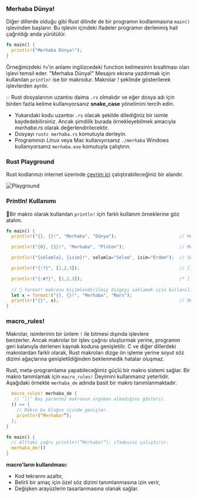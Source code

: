 ### Merhaba Dünya!
Diğer dillerde olduğu gibi Rust dilinde de bir programın kodlanmasına `main()` işlevinden başlanır. Bu  işlevin içindeki ifadeler programın derlenmiş hali çağrıldığı anda yürütülür.

```Rust
fn main() { 
  println!("Merhaba Dünya!"); 
}
````
Örneğimizdeki `fn`'in anlamı ingilizcedeki function kelimesinin kısaltması olan işlevi temsil eder. "Merhaba Dünya!" Mesajını ekrana yazdırmak için kullanılan `println!` ise bir makrodur. Makrolar *!* şeklinde gösterilerek işlevlerden ayrılır.

💡 Rust dosyalarının uzantısı daima `.rs` olmalıdır ve eğer dosya adı için birden fazla kelime kullanıyorsanız **snake_case** yönelimini tercih edin.

* Yukarıdaki kodu uzantısı `.rs` olacak şekilde dilediğiniz bir isimle kaydedebilirsiniz. Ancak şimdilik burada örnekleyebilmek amacıyla *merhaba.rs* olarak değerlendirilecektir. 
* Dosyayı `rustc merhaba.rs` komutuyla derleyin.
* Programınızı Linux veya Mac kullanıyırsanız `./merhaba` Windows kullanıyorsanız `merhaba.exe` komutuyla çalıştırın.

### Rust Playground
Rust kodlarınızı internet üzerinde [çevrim içi](https://play.rust-lang.org/) çalıştırabileceğiniz bir alandır.

![Playground](https://github.com/RustDili/Rust-Ogrenmek/blob/master/resimler/Rust-Playground.png)

### Println! Kullanımı
💯Bir makro olarak kullanılan `println!` için farklı kullanım örneklerine göz atalım.

```Rust
fn main() { 
  println!("{}, {}!", "Merhaba", "Dünya");                        // Merhaba, Dünya! 

  println!("{0}, {1}!", "Merhaba", "Plüton");                     // Merhaba, Plüton! 

  println!("{selamla}, {isim}!", selamla="Selam", isim="Erdem");  // Selam, Erdem!

  println!("{:?}", [1,2,3]);                                      // [1, 2, 3] 

  println!("{:#?}", [1,2,3]);                                     /* [ 1, 2, 3 ] */ // 
  
  // 🔎 format! makrosu biçimlendirilmiş dizgeyi saklamak için kullanılır.
  let x = format!("{}, {}!", "Merhaba", "Mars");                  
  println!("{}", x);                                              // Merhaba, Mars! 
}
````

### macro_rules!
Makrolar, isimlerinin bir ünlem `!` ile bitmesi dışında işlevlere benzerler. Ancak makrolar bir işlev çağrısı oluşturmak yerine, programın geri kalanıyla derlenen kaynak koduna genişletilir. C ve diğer dillerdeki makrolardan farklı olarak, Rust makroları dizge ön işleme yerine soyut söz dizimi ağaçlarına genişletildiğinden beklenmedik hatalar oluşmaz.

Rust, meta-programlama yapabileceğimiz güçlü bir makro sistemi sağlar. Bir makro tanımlamak için `macro_rules!` Deyimini kullanmanız yeterlidir.
Aşağıdaki örnekte `merhaba_de` adında basit bir makro tanımlanmaktadır.

```Rust
  macro_rules! merhaba_de {
   // ‘()’ Boş parantez makronun argüman almadığını gösterir.
  () => {
    // Makro bu bloğun içinde genişler.
    println!(“Merhaba!”);
  };
}

fn main() {
  // Alttaki çağrı println!(“Merhaba!”); ifadesini çalıştırır. 
  merhaba_de!()
}
````
**macro'ların kullanılması:**

- Kod tekrarını azaltır,
- Belirli bir amaç için özel söz dizimi tanımlanmasına izin verir,
- Değişken arayüzlerin tasarlanmasına olanak sağlar.
